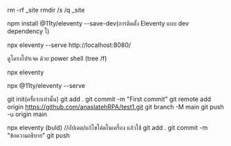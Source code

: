 rm -rf _site
rmdir /s /q _site


npm install @11ty/eleventy --save-dev(การติดตั้ง Eleventy แบบ dev dependency ใ)

npx eleventy --serve
http://localhost:8080/


ดูโครงโปรเจค ด้วย power shell (tree /f)


npx eleventy

npx @11ty/eleventy --serve



git init(ครั้แรกเท่านั้น)
git add .
git commit -m "First commit"
git remote add origin https://github.com/anaslatehRPA/test1.git
git branch -M main
git push -u origin main

npx eleventy  (buld)
//อัปเดต/แก้ไขโค้ดในเครื่อง แล้วใช้
git add .
git commit -m "ข้อความอธิบาย"
git push